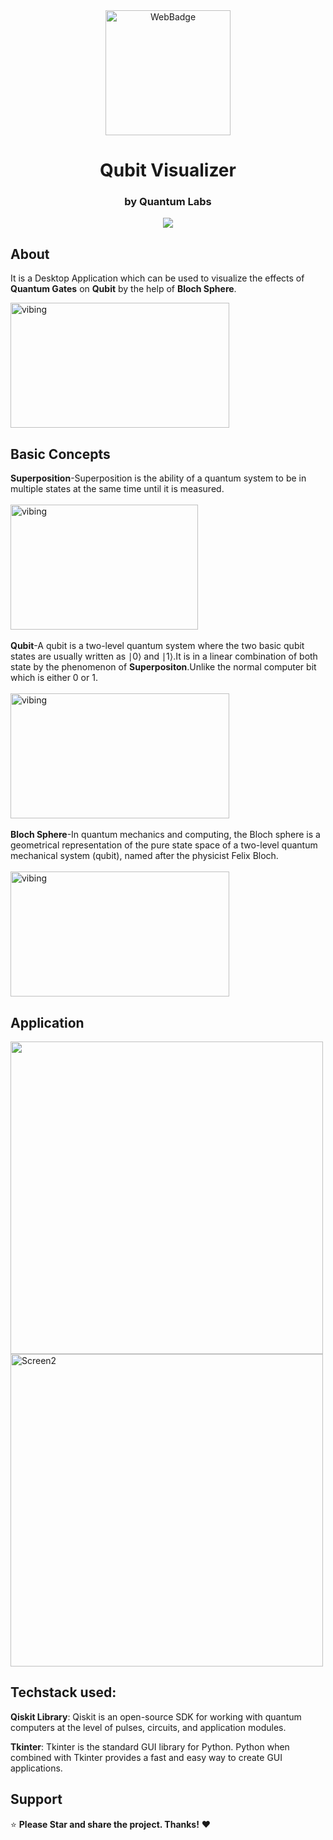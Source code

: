 <div align="center"> 
  <img src="https://github.com/Dynamic-Vector/Qubit-Visualizer/blob/master/res/quantum-computing-e1613999097298-modified.png" alt="WebBadge" border="0" height='200'>
  <h1 align ="center">Qubit Visualizer </h1>
  <h3 align="center">by Quantum Labs</h3>


   

 
</div>
<div align="center"> 
  <img src="http://ForTheBadge.com/images/badges/made-with-python.svg">
 </div> 

## About
It is a Desktop Application which can be used to visualize the effects of **Quantum Gates** on **Qubit** by the help of **Bloch Sphere**.


<a href="#"><img src="https://github.com/Dynamic-Vector/Qubit-Visualizer/blob/master/res/gates.gif" alt="vibing" width="350" height="200"></a>

## Basic Concepts
**Superposition**-Superposition is the ability of a quantum system to be in multiple states at the same time until it is measured.<br><br>
  <a href="#"><img src="https://github.com/Dynamic-Vector/Qubit-Visualizer/blob/master/res/superposition.gif" alt="vibing" width="300px" height="200"></a><br><br>
**Qubit**-A qubit is a two-level quantum system where the two basic qubit states are usually written as ∣0⟩ and ∣1⟩.It is in a linear combination of both state by the phenomenon of **Superpositon**.Unlike the normal computer bit which is either 0 or 1.<br><br>
<a href="#"><img src="https://github.com/Dynamic-Vector/Qubit-Visualizer/blob/master/res/VigilantPoorAuklet-max-1mb.gif" alt="vibing" width="350" height="200"></a><br><br>
**Bloch Sphere**-In quantum mechanics and computing, the Bloch sphere is a geometrical representation of the pure state space of a two-level quantum mechanical system (qubit), named after the physicist Felix Bloch.<br><br>
<a href="#"><img src="https://github.com/Dynamic-Vector/Qubit-Visualizer/blob/master/res/bloch%20sphere.gif" alt="vibing" width="350" height="200"></a><br>





## Application
<div>
<img src="https://github.com/Dynamic-Vector/Qubit-Visualizer/blob/master/res/QuantumUI%20(2).png" align="left" border="0" height='500'>
<img src="https://github.com/Dynamic-Vector/Qubit-Visualizer/blob/master/res/Z_one.gif" alt="Screen2" align="center" border="0" height='500'>


</div>


## Techstack used:

**Qiskit Library**: Qiskit is an open-source SDK for working with quantum computers at the level of pulses, circuits, and application modules.

**Tkinter**: Tkinter is the standard GUI library for Python. Python when combined with Tkinter provides a fast and easy way to create GUI applications.



## Support
⭐ **Please Star  and share the project. Thanks!** ❤️ 
